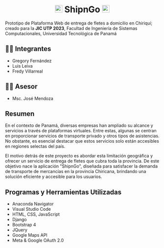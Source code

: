 <div align= "center">
  <h1><img src="https://cdn.discordapp.com/attachments/1059340932018864149/1148016787863130113/XX-chiriqui_province-modified.png" width="24px"> ShipnGo <img src="https://cdn.discordapp.com/attachments/1059340932018864149/1148016787863130113/XX-chiriqui_province-modified.png" width="24px"></h1>
</div>

Prototipo de Plataforma Web de entrega de fletes a domicilio en Chiriquí; creado para la **JIC UTP 2023**, Facultad de Ingeniería de Sistemas Computacionales, Universidad Tecnológica de Panamá
## 👨‍💻 Integrantes
- Gregory Fernández
- Luis Leiva
- Fredy Villarreal

## 👨‍🏫 Asesor
- Msc. José Mendoza
  
## Resumen
En el contexto de Panamá, diversas empresas han ampliado su alcance y servicios a través de plataformas virtuales. Entre estas, algunas se centran en proporcionar servicios de transporte privado y otros tipos de asistencias. No obstante, es esencial destacar que estos servicios solo están accesibles en regiones selectas del país.

El motivo detrás de este proyecto es abordar esta limitación geográfica y ofrecer un servicio de entrega de fletes que cubra toda la provincia. De este objetivo nace la aplicación "ShipnGo", diseñada para satisfacer la demanda de transporte de mercancías en la provincia Chiricana, brindando una solución eficiente y accesible para los usuarios.

## Programas y Herramientas Utilizadas
- Anaconda Navigator
- Visual Studio Code
- HTML, CSS, JavaScript
- Django
- Bootstrap 4
- JQuery
- Google Maps API
- Meta & Google OAuth 2.0
